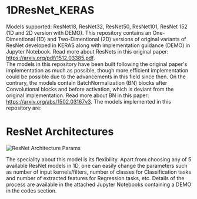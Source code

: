 # 1DResNet_KERAS
Models supported: ResNet18, ResNet32, ResNet50, ResNet101, ResNet 152 (1D and 2D version with DEMO).
This repository contains an One-Dimentional (1D) and Two-Dimentional (2D) versions of original variants of ResNet developed in KERAS along with implementation guidance (DEMO) in Jupyter Notebook. Read more about ResNets in this original paper: https://arxiv.org/pdf/1512.03385.pdf.    
The models in this repository have been built following the original paper's implementation as much as possible, though more efficient implementation could be possible due to the advancements in this field since then. On the contrary, the models contain BatchNormalization (BN) blocks after Convolutional blocks and before activation, which is deviant from the original implementation. Read more about BN in this paper: https://arxiv.org/abs/1502.03167v3. The models implemented in this repository are:

# ResNet Architectures
![ResNet Architecture Params](https://github.com/Sakib1263/1DResNet-KERAS/blob/main/Documents/ResNet.png "ResNet Parameters")  

The speciality about this model is its flexibility. Apart from choosing any of 5 available ResNet models in 1D, one can easily change the parameters such as number of input kernels/filters, number of classes for Classification tasks and number of extracted features for Regression tasks, etc. Details of the process are available in the attached Jupyter Notebooks containing a DEMO in the codes section.
